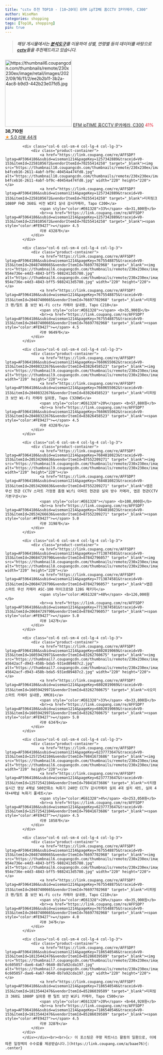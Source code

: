 ```yaml
---
title: "cctv 추천 TOP10 - [10~20대] EFM ipTIME 홈CCTV IP카메라, C300"
author: WiseMan
categories: shopping
tags: [Top10, shopping]
pin: true
---
```


> ##### 해당 게시물에서는 [**분석도구**](https://itemscout.io/)를 이용하여 **성별**, **연령별** 등의 데이터를 바탕으로 [**cctv**](https://link.coupang.com/a/baae76)들을 추천해드리고 있습니다.
<div class="container"><div class="row">
            <div class="col-6 col-sm-4 col-lg-4 col-lg-3">
                <div class="product-container">
                    <a href="https://link.coupang.com/re/AFFSDP?lptag=AF5964186&subid=wiseman1214&pageKey=6778317625&traceid=V0-153&itemId=15932873252&vendorItemId=83139854855" target="_blank"><img src="https://thumbnail6.coupangcdn.com/thumbnails/remote/230x230ex/image/retail/images/2022/09/16/11/2/ee2b2b11-3b2a-4ac8-b9d3-442b23e07fd5.jpg" alt="https://thumbnail6.coupangcdn.com/thumbnails/remote/230x230ex/image/retail/images/2022/09/16/11/2/ee2b2b11-3b2a-4ac8-b9d3-442b23e07fd5.jpg" width="220" height="220"></a>
                    <a href="https://link.coupang.com/re/AFFSDP?lptag=AF5964186&subid=wiseman1214&pageKey=6778317625&traceid=V0-153&itemId=15932873252&vendorItemId=83139854855" target="_blank">EFM ipTIME 홈CCTV IP카메라, C300</a>
                    <span style="color:#E61328">41%</span> <b>38,710원</b>
                    <br><a href="https://link.coupang.com/re/AFFSDP?lptag=AF5964186&subid=wiseman1214&pageKey=6778317625&traceid=V0-153&itemId=15932873252&vendorItemId=83139854855" target="_blank"><span style="color:#FE9427">★</span> 5.0
                    리뷰 44개</a>
                </div>
            </div>
            
            <div class="col-6 col-sm-4 col-lg-4 col-lg-3">
                <div class="product-container">
                    <a href="https://link.coupang.com/re/AFFSDP?lptag=AF5964186&subid=wiseman1214&pageKey=1257342889&traceid=V0-153&itemId=2258105672&vendorItemId=70255414258" target="_blank"><img src="https://thumbnail10.coupangcdn.com/thumbnails/remote/230x230ex/image/retail/images/7461546238788827-b4fceb16-2611-4abf-bf9c-40454a474fd8.jpg" alt="https://thumbnail10.coupangcdn.com/thumbnails/remote/230x230ex/image/retail/images/7461546238788827-b4fceb16-2611-4abf-bf9c-40454a474fd8.jpg" width="220" height="220"></a>
                    <a href="https://link.coupang.com/re/AFFSDP?lptag=AF5964186&subid=wiseman1214&pageKey=1257342889&traceid=V0-153&itemId=2258105672&vendorItemId=70255414258" target="_blank">티피링크 1080P FHD 360도 비전 WIFI 실내 감시카메라, Tapo C200</a>
                    <span style="color:#E61328">33%</span> <b>31,800원</b>
                    <br><a href="https://link.coupang.com/re/AFFSDP?lptag=AF5964186&subid=wiseman1214&pageKey=1257342889&traceid=V0-153&itemId=2258105672&vendorItemId=70255414258" target="_blank"><span style="color:#FE9427">★</span> 4.5
                    리뷰 4328개</a>
                </div>
            </div>
            
            <div class="col-6 col-sm-4 col-lg-4 col-lg-3">
                <div class="product-container">
                    <a href="https://link.coupang.com/re/AFFSDP?lptag=AF5964186&subid=wiseman1214&pageKey=7675548875&traceid=V0-153&itemId=20487400665&vendorItemId=76697702968" target="_blank"><img src="https://thumbnail6.coupangcdn.com/thumbnails/remote/230x230ex/image/retail/images/8328667487343958-954e736e-e4d3-4843-bff5-9882413d5780.jpg" alt="https://thumbnail6.coupangcdn.com/thumbnails/remote/230x230ex/image/retail/images/8328667487343958-954e736e-e4d3-4843-bff5-9882413d5780.jpg" width="220" height="220"></a>
                    <a href="https://link.coupang.com/re/AFFSDP?lptag=AF5964186&subid=wiseman1214&pageKey=7675548875&traceid=V0-153&itemId=20487400665&vendorItemId=76697702968" target="_blank">티피링크 팬/틸트 홈 보안 Wi-Fi cctv 카메라 실내용, Tapo C210</a>
                    <span style="color:#E61328"></span> <b>35,900원</b>
                    <br><a href="https://link.coupang.com/re/AFFSDP?lptag=AF5964186&subid=wiseman1214&pageKey=7675548875&traceid=V0-153&itemId=20487400665&vendorItemId=76697702968" target="_blank"><span style="color:#FE9427">★</span> 4.5
                    리뷰 9649개</a>
                </div>
            </div>
            
            <div class="col-6 col-sm-4 col-lg-4 col-lg-3">
                <div class="product-container">
                    <a href="https://link.coupang.com/re/AFFSDP?lptag=AF5964186&subid=wiseman1214&pageKey=7660655062&traceid=V0-153&itemId=20408322676&vendorItemId=83826458523" target="_blank"><img src="https://thumbnail9.coupangcdn.com/thumbnails/remote/230x230ex/image/vendor_inventory/2c10/165dd80540814fcd3e72af805de7a2aac4e1e996482ed222d020d7c0743c.jpg" alt="https://thumbnail9.coupangcdn.com/thumbnails/remote/230x230ex/image/vendor_inventory/2c10/165dd80540814fcd3e72af805de7a2aac4e1e996482ed222d020d7c0743c.jpg" width="220" height="220"></a>
                    <a href="https://link.coupang.com/re/AFFSDP?lptag=AF5964186&subid=wiseman1214&pageKey=7660655062&traceid=V0-153&itemId=20408322676&vendorItemId=83826458523" target="_blank">티피링크 보안 Wi-Fi 카메라 실외용, Tapo C320WS</a>
                    <span style="color:#E61328">20%</span> <b>57,880원</b>
                    <br><a href="https://link.coupang.com/re/AFFSDP?lptag=AF5964186&subid=wiseman1214&pageKey=7660655062&traceid=V0-153&itemId=20408322676&vendorItemId=83826458523" target="_blank"><span style="color:#FE9427">★</span> 4.5
                    리뷰 4328개</a>
                </div>
            </div>
            
            <div class="col-6 col-sm-4 col-lg-4 col-lg-3">
                <div class="product-container">
                    <a href="https://link.coupang.com/re/AFFSDP?lptag=AF5964186&subid=wiseman1214&pageKey=7684810823&traceid=V0-153&itemId=20534266636&vendorItemId=87552209271" target="_blank"><img src="https://thumbnail9.coupangcdn.com/thumbnails/remote/230x230ex/image/vendor_inventory/699c/72418bcfd6e281f17ae627806b0ee7f761993e7510693d42f54aa3cb4669.jpg" alt="https://thumbnail9.coupangcdn.com/thumbnails/remote/230x230ex/image/vendor_inventory/699c/72418bcfd6e281f17ae627806b0ee7f761993e7510693d42f54aa3cb4669.jpg" width="220" height="220"></a>
                    <a href="https://link.coupang.com/re/AFFSDP?lptag=AF5964186&subid=wiseman1214&pageKey=7684810823&traceid=V0-153&itemId=20534266636&vendorItemId=87552209271" target="_blank">앱온 무선 현관 CCTV 스마트 가정용 홈캠 Wifi 아파트 현관문 실외 방수 카메라, 앱온 현관CCTV 기본구성</a>
                    <span style="color:#E61328"></span> <b>108,000원</b>
                    <br><a href="https://link.coupang.com/re/AFFSDP?lptag=AF5964186&subid=wiseman1214&pageKey=7684810823&traceid=V0-153&itemId=20534266636&vendorItemId=87552209271" target="_blank"><span style="color:#FE9427">★</span> 5.0
                    리뷰 3198개</a>
                </div>
            </div>
            
            <div class="col-6 col-sm-4 col-lg-4 col-lg-3">
                <div class="product-container">
                    <a href="https://link.coupang.com/re/AFFSDP?lptag=AF5964186&subid=wiseman1214&pageKey=7713874581&traceid=V0-153&itemId=20684729790&vendorItemId=87842796057" target="_blank"><img src="https://thumbnail8.coupangcdn.com/thumbnails/remote/230x230ex/image/vendor_inventory/4edb/7d546eb333a79809a1ccdcc1b997d44bf6f6976a551a67672d8c88c036e7.jpg" alt="https://thumbnail8.coupangcdn.com/thumbnails/remote/230x230ex/image/vendor_inventory/4edb/7d546eb333a79809a1ccdcc1b997d44bf6f6976a551a67672d8c88c036e7.jpg" width="220" height="220"></a>
                    <a href="https://link.coupang.com/re/AFFSDP?lptag=AF5964186&subid=wiseman1214&pageKey=7713874581&traceid=V0-153&itemId=20684729790&vendorItemId=87842796057" target="_blank">앱온 스마트 무선 카메라 ASC-100 마이크로SD 128G 패키지</a>
                    <span style="color:#E61328">48%</span> <b>126,000원</b>
                    <br><a href="https://link.coupang.com/re/AFFSDP?lptag=AF5964186&subid=wiseman1214&pageKey=7713874581&traceid=V0-153&itemId=20684729790&vendorItemId=87842796057" target="_blank"><span style="color:#FE9427">★</span> 5.0
                    리뷰 142개</a>
                </div>
            </div>
            
            <div class="col-6 col-sm-4 col-lg-4 col-lg-3">
                <div class="product-container">
                    <a href="https://link.coupang.com/re/AFFSDP?lptag=AF5964186&subid=wiseman1214&pageKey=6802019069&traceid=V0-153&itemId=16059429971&vendorItemId=83262760675" target="_blank"><img src="https://thumbnail7.coupangcdn.com/thumbnails/remote/230x230ex/image/retail/images/654891304618496-45642acf-d943-458b-bda5-931ed89487c2.jpg" alt="https://thumbnail7.coupangcdn.com/thumbnails/remote/230x230ex/image/retail/images/654891304618496-45642acf-d943-458b-bda5-931ed89487c2.jpg" width="220" height="220"></a>
                    <a href="https://link.coupang.com/re/AFFSDP?lptag=AF5964186&subid=wiseman1214&pageKey=6802019069&traceid=V0-153&itemId=16059429971&vendorItemId=83262760675" target="_blank">샤오미 스마트 카메라 실내용, XMC01</a>
                    <span style="color:#E61328">33%</span> <b>33,800원</b>
                    <br><a href="https://link.coupang.com/re/AFFSDP?lptag=AF5964186&subid=wiseman1214&pageKey=6802019069&traceid=V0-153&itemId=16059429971&vendorItemId=83262760675" target="_blank"><span style="color:#FE9427">★</span> 5.0
                    리뷰 634개</a>
                </div>
            </div>
            
            <div class="col-6 col-sm-4 col-lg-4 col-lg-3">
                <div class="product-container">
                    <a href="https://link.coupang.com/re/AFFSDP?lptag=AF5964186&subid=wiseman1214&pageKey=6237773647&traceid=V0-153&itemId=12572542104&vendorItemId=79841673686" target="_blank"><img src="https://thumbnail6.coupangcdn.com/thumbnails/remote/230x230ex/image/vendor_inventory/4338/cd2cd65339ee20c785e0a419d3be302a647a89a5ca59eb0e38bbb95ef495.jpg" alt="https://thumbnail6.coupangcdn.com/thumbnails/remote/230x230ex/image/vendor_inventory/4338/cd2cd65339ee20c785e0a419d3be302a647a89a5ca59eb0e38bbb95ef495.jpg" width="220" height="220"></a>
                    <a href="https://link.coupang.com/re/AFFSDP?lptag=AF5964186&subid=wiseman1214&pageKey=6237773647&traceid=V0-153&itemId=12572542104&vendorItemId=79841673686" target="_blank">사치캠 실시간 영상 4채널 500만화소 녹화기 240만 CCTV 감시카메라 실외 4대 설치 세트, 실외 4대+4채널 녹화기 풀세트</a>
                    <span style="color:#E61328">4%</span> <b>253,050원</b>
                    <br><a href="https://link.coupang.com/re/AFFSDP?lptag=AF5964186&subid=wiseman1214&pageKey=6237773647&traceid=V0-153&itemId=12572542104&vendorItemId=79841673686" target="_blank"><span style="color:#FE9427">★</span> 4.5
                    리뷰 1858개</a>
                </div>
            </div>
            
            <div class="col-6 col-sm-4 col-lg-4 col-lg-3">
                <div class="product-container">
                    <a href="https://link.coupang.com/re/AFFSDP?lptag=AF5964186&subid=wiseman1214&pageKey=7675548875&traceid=V0-153&itemId=20487400665&vendorItemId=76697702968" target="_blank"><img src="https://thumbnail6.coupangcdn.com/thumbnails/remote/230x230ex/image/retail/images/8328667487343958-954e736e-e4d3-4843-bff5-9882413d5780.jpg" alt="https://thumbnail6.coupangcdn.com/thumbnails/remote/230x230ex/image/retail/images/8328667487343958-954e736e-e4d3-4843-bff5-9882413d5780.jpg" width="220" height="220"></a>
                    <a href="https://link.coupang.com/re/AFFSDP?lptag=AF5964186&subid=wiseman1214&pageKey=7675548875&traceid=V0-153&itemId=20487400665&vendorItemId=76697702968" target="_blank">티피링크 팬/틸트 홈 보안 Wi-Fi cctv 카메라 실내용, Tapo C210</a>
                    <span style="color:#E61328">20%</span> <b>35,900원</b>
                    <br><a href="https://link.coupang.com/re/AFFSDP?lptag=AF5964186&subid=wiseman1214&pageKey=7675548875&traceid=V0-153&itemId=20487400665&vendorItemId=76697702968" target="_blank"><span style="color:#FE9427">★</span> 4.0
                    리뷰 34개</a>
                </div>
            </div>
            
            <div class="col-6 col-sm-4 col-lg-4 col-lg-3">
                <div class="product-container">
                    <a href="https://link.coupang.com/re/AFFSDP?lptag=AF5964186&subid=wiseman1214&pageKey=7186540546&traceid=V0-153&itemId=18135442476&vendorItemId=85286039589" target="_blank"><img src="https://thumbnail7.coupangcdn.com/thumbnails/remote/230x230ex/image/retail/images/42428819987500-6c605057-dae6-4a67-9640-8b7a92cda197.jpg" alt="https://thumbnail7.coupangcdn.com/thumbnails/remote/230x230ex/image/retail/images/42428819987500-6c605057-dae6-4a67-9640-8b7a92cda197.jpg" width="220" height="220"></a>
                    <a href="https://link.coupang.com/re/AFFSDP?lptag=AF5964186&subid=wiseman1214&pageKey=7186540546&traceid=V0-153&itemId=18135442476&vendorItemId=85286039589" target="_blank">티피링크 360도 1080P 실외용 팬 틸트 보안 WiFi 카메라, Tapo C500</a>
                    <span style="color:#E61328">20%</span> <b>64,920원</b>
                    <br><a href="https://link.coupang.com/re/AFFSDP?lptag=AF5964186&subid=wiseman1214&pageKey=7186540546&traceid=V0-153&itemId=18135442476&vendorItemId=85286039589" target="_blank"><span style="color:#FE9427">★</span> 4.5
                    리뷰 328개</a>
                </div>
            </div>
            </div></div><br><br>[👉 이 포스팅은 쿠팡 파트너스 활동의 일환으로, 이에 따른 일정액의 수수료를 제공받습니다.](https://link.coupang.com/a/baae76){: .center}